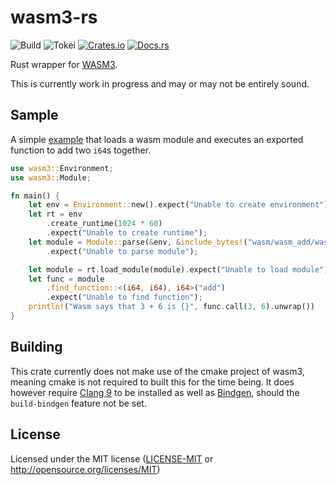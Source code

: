 # wasm3-rs 

![Build](https://github.com/Veykril/wasm3-rs/workflows/Rust/badge.svg?branch=master) ![Tokei](https://tokei.rs/b1/github/veykril/wasm3-rs)
[![Crates.io](https://img.shields.io/crates/v/wasm3.svg)](https://crates.io/crates/wasm3)
[![Docs.rs](https://docs.rs/wasm3/badge.svg)](https://docs.rs/wasm3)

Rust wrapper for [WASM3](https://github.com/wasm3/wasm3).

This is currently work in progress and may or may not be entirely sound.

## Sample

A simple [example](./examples/call_wasm.rs) that loads a wasm module and executes an exported function to add two `i64`s together.

```rust
use wasm3::Environment;
use wasm3::Module;

fn main() {
    let env = Environment::new().expect("Unable to create environment");
    let rt = env
        .create_runtime(1024 * 60)
        .expect("Unable to create runtime");
    let module = Module::parse(&env, &include_bytes!("wasm/wasm_add/wasm_add.wasm")[..])
        .expect("Unable to parse module");

    let module = rt.load_module(module).expect("Unable to load module");
    let func = module
        .find_function::<(i64, i64), i64>("add")
        .expect("Unable to find function");
    println!("Wasm says that 3 + 6 is {}", func.call(3, 6).unwrap())
}
```

## Building
This crate currently does not make use of the cmake project of wasm3, meaning cmake is not required to built this for the time being.
It does however require [Clang 9](https://releases.llvm.org/download.html#9.0.0) to be installed as well as [Bindgen](https://github.com/rust-lang/rust-bindgen), should the `build-bindgen` feature not be set.

## License
Licensed under the MIT license ([LICENSE-MIT](LICENSE-MIT) or http://opensource.org/licenses/MIT)